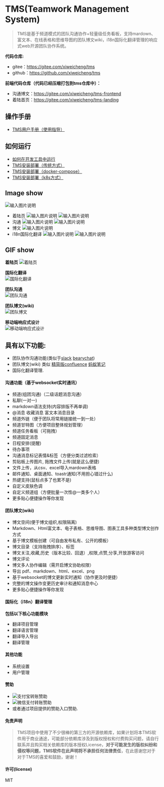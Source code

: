 # TMS(Teamwork Management System)
> TMS是基于频道模式的团队沟通协作+轻量级任务看板，支持mardown、富文本、在线表格和思维导图的团队博文wiki，i18n国际化翻译管理的响应式web开源团队协作系统。

**代码仓库:**  
- gitee：https://gitee.com/xiweicheng/tms  
- github：https://github.com/xiweicheng/tms  

 **前端代码仓库（代码已经压缩打包到tms仓库中）：** 
- 沟通博文：https://gitee.com/xiweicheng/tms-frontend
- 着陆首页：https://gitee.com/xiweicheng/tms-landing

## 操作手册

- [TMS用户手册（使用指导）](https://gitee.com/xiweicheng/tms/wikis/%E7%9D%80%E9%99%86%E9%A1%B5?sort_id=3692705)

## 如何运行

- [如何在开发工具中运行](https://gitee.com/xiweicheng/tms/wikis/%E5%A6%82%E4%BD%95%E5%9C%A8%E5%BC%80%E5%8F%91%E5%B7%A5%E5%85%B7%E4%B8%AD%E8%BF%90%E8%A1%8C?sort_id=351959)
- [TMS安装部署（传统方式）](https://gitee.com/xiweicheng/tms/wikis/TMS%E5%AE%89%E8%A3%85%E9%83%A8%E7%BD%B2%EF%BC%88%E4%BC%A0%E7%BB%9F%E6%96%B9%E5%BC%8F%EF%BC%89?sort_id=21982)
- [TMS安装部署（docker-compose）](https://gitee.com/xiweicheng/tms/wikis/TMS%E5%AE%89%E8%A3%85%E9%83%A8%E7%BD%B2%EF%BC%88docker-compose%EF%BC%89?sort_id=21977)
- [TMS安装部署（k8s方式）](https://gitee.com/xiweicheng/tms/wikis/TMS%E5%AE%89%E8%A3%85%E9%83%A8%E7%BD%B2%EF%BC%88k8s%E6%96%B9%E5%BC%8F%EF%BC%89?sort_id=3201498)


## Image show

![输入图片说明](https://images.gitee.com/uploads/images/2020/0524/095513_cf21d89f_19723.png "屏幕截图.png")
- 着陆页
![输入图片说明](https://images.gitee.com/uploads/images/2020/0524/095934_1f5d8d9f_19723.png "屏幕截图.png")
![输入图片说明](https://images.gitee.com/uploads/images/2020/0524/100018_b2efad09_19723.png "屏幕截图.png")
- 沟通
![输入图片说明](https://images.gitee.com/uploads/images/2020/0524/095724_988eab53_19723.png "屏幕截图.png")
![输入图片说明](https://images.gitee.com/uploads/images/2020/0524/095637_6624a690_19723.png "屏幕截图.png")
- 博文
![输入图片说明](https://images.gitee.com/uploads/images/2020/0524/095759_aed0a835_19723.png "屏幕截图.png")
- i18n国际化翻译
![输入图片说明](https://images.gitee.com/uploads/images/2020/0524/100111_088dcdf4_19723.png "屏幕截图.png")
![输入图片说明](https://images.gitee.com/uploads/images/2020/0524/100201_956e39e6_19723.png "屏幕截图.png")

## GIF show 

**着陆页** 
![着陆页](http://imagizer.imageshack.us/a/img923/7662/AC8F68.gif)

**国际化翻译**  
![国际化翻译](http://imageshack.com/a/img924/7042/t1Lto8.gif) 

**团队沟通**  
![团队沟通](http://imageshack.com/a/img923/9146/CaecMK.gif) 

**团队博文(wiki)**  
![团队博文](http://imageshack.com/a/img922/9337/yhtpMU.gif) 

**移动端响应式设计**  
![移动端响应式设计](http://imageshack.com/a/img923/4710/QkXzJb.gif) 

## 具有以下功能:
- 团队协作沟通功能(类似于[slack](https://slack.com/) [bearychat](https://bearychat.com/))
- 团队博文(wiki) 类似 [精简版confluence](http://baike.baidu.com/link?url=0TtAZuIP9nh31TCEQVSjtgS6-oUt9_M2mgdHu3XBSgF8DZR7u_Yv-XmUK3Yz133kx_2AhlFufEJhHJOgshXJJYst78ahDRto5NsSwWqdMBy) [蚂蚁笔记](https://leanote.com/)
- 国际化翻译管理.

#### 沟通功能（基于websocket实时通讯）
- 频道(组团沟通)（二级话题消息沟通）
- 私聊(一对一)
- markdown语法支持(内容排版不再单调)
- @消息 收藏消息 富文本消息目录
- 频道外链（便于团队将常用链接统一到一处）
- 频道甘特图（方便项目整体规划管理）
- 频道任务看板（可拖拽）
- 频道固定消息
- 日程安排(提醒)
- 待办事项
- 沟通消息标记表情&标签（方便分类过滤检索）
- 剪贴板上传图片, 拖拽文件上传(就是这么便捷)
- 文件上传，从csv、excel导入mardown表格
- 邮件通知、桌面通知、toastr通知(不用担心错过什么)
- 热键支持(鼠标点多了也累不是)
- 自定义皮肤色调
- 自定义频道组（方便批量一次性@一类多个人）
- 更多贴心便捷操作等你发现

#### 团队博文(wiki)
- 博文空间(便于博文组织,权限隔离)
- Markdown、Html富文本、电子表格、思维导图、图表工具多种类型博文创作方式
- 基于博文模板创建（可自由发布私有、公开的模板）
- 博文目录（支持拖拽排序）、标签
- 博文关注,收藏,历史（版本比较、回退）,权限,点赞,分享,开放游客访问
- 博文评论
- 博文多人协作编辑（需开启博文协助权限）
- 导出 pdf、markdown、html、excel、png
- 基于websocket的博文更新实时通知（协作更及时便捷）
- 完整的博文操作变更历史审计和通知消息中心
- 更多贴心便捷操作等你发现


#### 国际化（i18n）翻译管理
**包括以下核心功能模块**
- 翻译项目管理
- 翻译语言管理
- 翻译导入导出
- 翻译管理

#### 其他功能
- 系统设置
- 用户管理

#### 赞助
- ![支付宝转账赞助](https://git.oschina.net/uploads/images/2017/0511/150721_33f53da9_19723.jpeg "支付宝转账赞助") 
- ![微信支付转账赞助](https://git.oschina.net/uploads/images/2017/0511/150742_d8f40866_19723.png "微信支付转账赞助") 
- 或者通过项目提供的赞助入口赞助. 

#### 免责声明

> TMS项目中使用了不少很棒的第三方的开源依赖库，如果计划将本TMS软件用于商业通途，可能部分依赖库涉及到版权授权和付费购买问题，请自行联系并且购买相关依赖库的版本授权License，**对于可能发生的版权纠纷和侵权等问题，TMS软件在此声明将不承担任何法律责任**，在此感谢您对于对于TMS的喜爱和鼓励，谢谢！  


#### 许可(license)
MIT